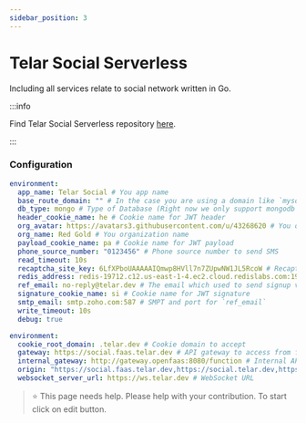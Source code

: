 ```yaml
---
sidebar_position: 3
---
```


# Telar Social Serverless

Including all services relate to social network written in Go.

:::info

Find Telar Social Serverless repository [here](https://github.com/red-gold/ts-serverless).

:::

### Configuration

```yml title="app_config.yml"
environment:
  app_name: Telar Social # You app name
  base_route_domain: "" # In the case you are using a domain like `mysocial.com/social` instead of `mysocial.com` you need to set this field `/social`
  db_type: mongo # Type of Database (Right now we only support mongodb for Telar Social community version)
  header_cookie_name: he # Cookie name for JWT header
  org_avatar: https://avatars3.githubusercontent.com/u/43268620 # You organization avatar
  org_name: Red Gold # You organization name
  payload_cookie_name: pa # Cookie name for JWT payload
  phone_source_number: "0123456" # Phone source number to send SMS
  read_timeout: 10s
  recaptcha_site_key: 6LfXPboUAAAAAIQmwp8HVll7n7ZUpwNW1JL5RcoW # Recaptcha site key (not secret key)
  redis_address: redis-19712.c12.us-east-1-4.ec2.cloud.redislabs.com:19712
  ref_email: no-reply@telar.dev # The email which used to send signup verify email, reset password, etc.
  signature_cookie_name: si # Cookie name for JWT signature 
  smtp_email: smtp.zoho.com:587 # SMPT and port for `ref_email`
  write_timeout: 10s
  debug: true

```

```yml title="gateway_config.yml"
environment:
  cookie_root_domain: .telar.dev # Cookie domain to accept
  gateway: https://social.faas.telar.dev # API gateway to access from frontend(web)
  internal_gateway: http://gateway.openfaas:8080/function # Internal API gateway to call between Microservices
  origin: "https://social.faas.telar.dev,https://social.telar.dev,https://auth.telar.dev" # Origin to accept
  websocket_server_url: https://ws.telar.dev # WebSocket URL

```

 > ⭐️ This page needs help. Please help with your contribution. To start click on edit button.
